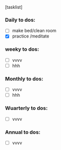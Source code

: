 [tasklist]

### Daily to dos:

- [ ] make bed/clean room
- [x] practice /meditate

### weeky to dos:
- [ ] vvvv
- [ ] hhh

### Monthly to dos:
- [ ] vvvv
- [ ] hhh

### Wuarterly to dos:
- [ ] vvvv

### Annual to dos:
- [ ] vvvv
